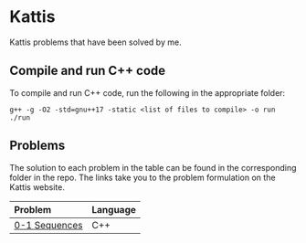 # Kattis

Kattis problems that have been solved by me.

## Compile and run C++ code

To compile and run C++ code, run the following in the appropriate folder:

```
g++ -g -O2 -std=gnu++17 -static <list of files to compile> -o run
./run
```

## Problems

The solution to each problem in the table can be found in the corresponding folder in the repo. The links take you to the problem formulation on the Kattis website.

| Problem | Language |
|:---|:---|
|[0-1 Sequences](https://open.kattis.com/problems/sequences)| C++|